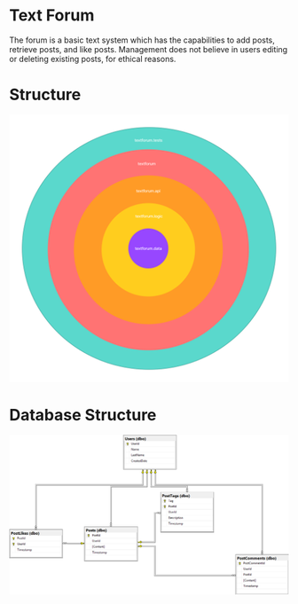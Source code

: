 
# Text Forum

The forum is a basic text system which has the capabilities to add posts, retrieve posts, and like posts. Management does not believe in users editing or deleting existing posts, for ethical reasons.

# Structure

![alt text](<Stakeholder Onion Diagram Template (Copy).png>)

# Database Structure

![alt text](image.png)